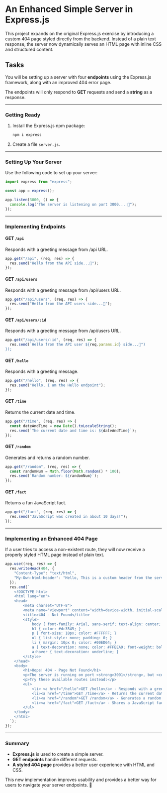 # An Enhanced Simple Server in Express.js

This project expands on the original Express.js exercise by introducing a custom 404 page styled directly from the backend. Instead of a plain text response, the server now dynamically serves an HTML page with inline CSS and structured content.

## Tasks

You will be setting up a server with four **endpoints** using the Express.js framework, along with an improved 404 error page.

The endpoints will only respond to **GET** requests and send a **string** as a response.

---

### Getting Ready

1. Install the Express.js npm package:
   ```sh
   npm i express
   ```
2. Create a file `server.js`.

---

### Setting Up Your Server

Use the following code to set up your server:

```js
import express from "express";

const app = express();

app.listen(3000, () => {
  console.log("The server is listening on port 3000... 🐒");
});
```

---

### Implementing Endpoints

#### **GET `/api`**

Responds with a greeting message from /api URL.

```js
app.get("/api", (req, res) => {
  res.send("Hello from the API side...🐒");
});
```

#### **GET `/api/users`**

Responds with a greeting message from /api/users URL.

```js
app.get("/api/users", (req, res) => {
  res.send("Hello from the API users side...🐒");
});
```

#### **GET `/api/users/:id`**

Responds with a greeting message from /api/users URL.

```js
app.get("/api/users/:id", (req, res) => {
  res.send(`Hello from the API user ${req.params.id} side...🐒")
});
```

#### **GET `/hello`**

Responds with a greeting message.

```js
app.get("/hello", (req, res) => {
  res.send("Hello, I am the Hello endpoint");
});
```

#### **GET `/time`**

Returns the current date and time.

```js
app.get("/time", (req, res) => {
  const dateAndTime = new Date().toLocaleString();
  res.send(`The current date and time is: ${dateAndTime}`);
});
```

#### **GET `/random`**

Generates and returns a random number.

```js
app.get("/random", (req, res) => {
  const randomNum = Math.floor(Math.random() * 100);
  res.send(`Random number: ${randomNum}`);
});
```

#### **GET `/fact`**

Returns a fun JavaScript fact.

```js
app.get("/fact", (req, res) => {
  res.send("JavaScript was created in about 10 days!");
});
```

---

### Implementing an Enhanced 404 Page

If a user tries to access a non-existent route, they will now receive a properly styled HTML page instead of plain text.

```js
app.use((req, res) => {
  res.writeHead(404, {
    "Content-Type": "text/html",
    "My-Own-html-header": "Hello, This is a custom header from the server!",
  });
  res.end(`
    <!DOCTYPE html>
    <html lang="en">
    <head>
        <meta charset="UTF-8">
        <meta name="viewport" content="width=device-width, initial-scale=1.0">
        <title>404 - Not Found</title>
        <style>
            body { font-family: Arial, sans-serif; text-align: center; padding: 50px; background-color: #023430; }
            h1 { color: #dc3545; }
            p { font-size: 18px; color: #FFFFFF; }
            ul { list-style: none; padding: 0; }
            li { margin: 10px 0; color: #00ED64; }
            a { text-decoration: none; color: #FFEEA9; font-weight: bold; }
            a:hover { text-decoration: underline; }
        </style>
    </head>
    <body>
        <h1>Oops! 404 - Page Not Found</h1>
        <p>The server is running on port <strong>3001</strong>, but <code>${req.originalUrl}</code> is not a valid route. It is not part of the exercise. 🙈</p>
        <p>Try these available routes instead:</p>
        <ul>
            <li> <a href="/hello">GET /hello</a> - Responds with a greeting.</li>
            <li><a href="/time">GET /time</a> - Returns the current date and time.</li>
            <li><a href="/random">GET /random</a> - Generates a random number.</li>
            <li><a href="/fact">GET /fact</a> - Shares a JavaScript fact.</li>
        </ul>
    </body>
    </html>
  `);
});
```

---

### Summary

- **Express.js** is used to create a simple server.
- **GET endpoints** handle different requests.
- **A styled 404 page** provides a better user experience with HTML and CSS.

This new implementation improves usability and provides a better way for users to navigate your server endpoints. 🎉
